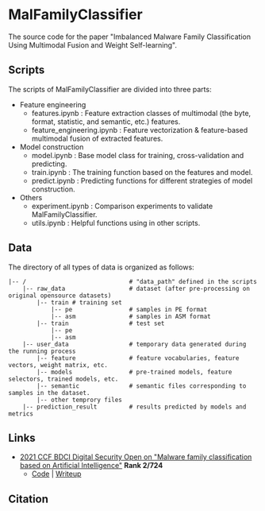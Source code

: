 # MalFamilyClassifier
The source code for the paper "Imbalanced Malware Family Classification Using Multimodal Fusion and Weight Self-learning".

## Scripts

The scripts of MalFamilyClassifier are divided into three parts:

- Feature engineering
  - features.ipynb : Feature extraction classes of multimodal (the byte, format, statistic, and semantic, etc.) features.
  - feature_engineering.ipynb : Feature vectorization & feature-based multimodal fusion of extracted features.
- Model construction
  - model.ipynb : Base model class for training, cross-validation and predicting.
  - train.ipynb : The training function based on the features and model.
  - predict.ipynb : Predicting functions for different strategies of model construction.
- Others
  - experiment.ipynb : Comparison experiments to validate MalFamilyClassifier.
  - utils.ipynb : Helpful functions using in other scripts.

## Data

The directory of all types of data is organized as follows:

```
|-- /                             # "data_path" defined in the scripts
    |-- raw_data                  # dataset (after pre-processing on original opensource datasets)
        |-- train # training set
            |-- pe                # samples in PE format
            |-- asm               # samples in ASM format
        |-- train                 # test set
            |-- pe
            |-- asm
    |-- user_data                 # temporary data generated during the running process
        |-- feature               # feature vocabularies, feature vectors, weight matrix, etc.
        |-- models                # pre-trained models, feature selectors, trained models, etc.
        |-- semantic              # semantic files corresponding to samples in the dataset.
        |-- other temprory files
    |-- prediction_result         # results predicted by models and metrics
```

## Links

- [2021 CCF BDCI Digital Security Open on "Malware family classification based on Artificial Intelligence"](https://www.datafountain.cn/competitions/507) **Rank 2/724**
  - [Code](https://gitee.com/LizhengyangSec/malware_-classification_-bdci/tree/master) | [Writeup](https://mp.weixin.qq.com/s/q0ScSZyXFK8XLgMTBU9k5g)

## Citation

